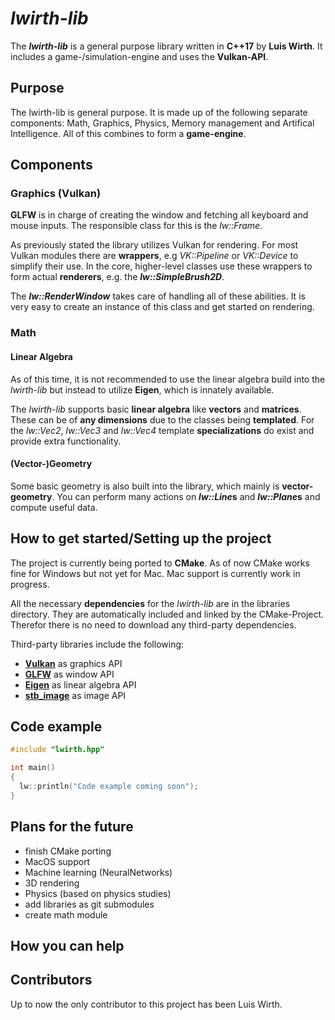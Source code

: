 # *lwirth-lib*

The **_lwirth-lib_** is a general purpose library written in **C++17** by **Luis Wirth**. It includes a game-/simulation-engine and uses the **Vulkan-API**.

## Purpose
The lwirth-lib is general purpose. It is made up of the following separate components: Math, Graphics, Physics, Memory management and Artifical Intelligence. All of this combines to form a **game-engine**.

## Components
### Graphics (Vulkan)
**GLFW** is in charge of creating the window and fetching all keyboard and mouse inputs. The responsible class for this is the *lw::Frame*.

As previously stated the library utilizes Vulkan for rendering. For most Vulkan modules there are **wrappers**, e.g *VK::Pipeline* or *VK::Device* to simplify their use. In the core, higher-level classes use these wrappers to form actual **renderers**, e.g. the **_lw::SimpleBrush2D_**.

The **_lw::RenderWindow_** takes care of handling all of these abilities. It is very easy to create an instance of this class and get started on rendering.

### Math
#### Linear Algebra
As of this time, it is not recommended to use the linear algebra build into the *lwirth-lib* but instead to utilize **Eigen**, which is innately available.

The *lwirth-lib* supports basic **linear algebra** like **vectors** and **matrices**. These can be of **any dimensions** due to the classes being **templated**. For the *lw::Vec2*, *lw::Vec3* and *lw::Vec4* template **specializations** do exist and provide extra functionality.


#### (Vector-)Geometry
Some basic geometry is also built into the library, which mainly is **vector-geometry**. You can perform many actions on __*lw::Line*s__ and __*lw::Plane*s__ and compute useful data.

## How to get started/Setting up the project

The project is currently being ported to **CMake**. As of now CMake works fine for Windows but not yet for Mac. Mac support is currently work in progress.

All the necessary **dependencies** for the *lwirth-lib* are in the libraries directory. They are automatically included and linked by the CMake-Project. Therefor there is no need to download any third-party dependencies.

Third-party libraries include the following:
* [**Vulkan**](https://vulkan.lunarg.com/sdk/home) as graphics API
* [**GLFW**](http://www.glfw.org/) as window API
* [**Eigen**](http://eigen.tuxfamily.org) as linear algebra API
* [**stb_image**](https://github.com/nothings/stb) as image API



## Code example

```C++
#include "lwirth.hpp"

int main()
{
  lw::println("Code example coming soon");
}
```

## Plans for the future
* finish CMake porting
* MacOS support
* Machine learning (NeuralNetworks)
* 3D rendering
* Physics (based on physics studies)
* add libraries as git submodules
* create math module

## How you can help

## Contributors
Up to now the only contributor to this project has been Luis Wirth.
